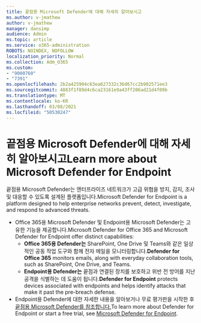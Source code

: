 ```yaml
---
title: 끝점용 Microsoft Defender에 대해 자세히 알아보시고
ms.author: v-jmathew
author: v-jmathew
manager: dansimp
audience: Admin
ms.topic: article
ms.service: o365-administration
ROBOTS: NOINDEX, NOFOLLOW
localization_priority: Normal
ms.collection: Adm_O365
ms.custom:
- "9000760"
- "7391"
ms.openlocfilehash: 2b2a425904c63ea627332c36d67cc2b902571ee3
ms.sourcegitcommit: 4883f1f89d4c6ca23161e9a43ff206ad21d4f09b
ms.translationtype: MT
ms.contentlocale: ko-KR
ms.lasthandoff: 03/08/2021
ms.locfileid: "50530247"
---
```

# <a name="learn-more-about-microsoft-defender-for-endpoint"></a><span data-ttu-id="32f5c-102">끝점용 Microsoft Defender에 대해 자세히 알아보시고</span><span class="sxs-lookup"><span data-stu-id="32f5c-102">Learn more about Microsoft Defender for Endpoint</span></span>

<span data-ttu-id="32f5c-103">끝점용 Microsoft Defender는 엔터프라이즈 네트워크가 고급 위협을 방지, 감지, 조사 및 대응할 수 있도록 설계된 플랫폼입니다.</span><span class="sxs-lookup"><span data-stu-id="32f5c-103">Microsoft Defender for Endpoint is a platform designed to help enterprise networks prevent, detect, investigate, and respond to advanced threats.</span></span>

- <span data-ttu-id="32f5c-104">Office 365용 Microsoft Defender 및 Endpoint용 Microsoft Defender는 고유한 기능을 제공합니다.</span><span class="sxs-lookup"><span data-stu-id="32f5c-104">Microsoft Defender for Office 365 and Microsoft Defender for Endpoint offer distinct capabilities:</span></span>
  - <span data-ttu-id="32f5c-105">**Office 365용 Defender는** SharePoint, One Drive 및 Teams와 같은 일상적인 공동 작업 도구와 함께 전자 메일을 모니터링합니다.</span><span class="sxs-lookup"><span data-stu-id="32f5c-105">**Defender for Office 365** monitors emails, along with everyday collaboration tools, such as SharePoint, One Drive, and Teams.</span></span>
  - <span data-ttu-id="32f5c-106">**Endpoint용 Defender는** 끝점과 연결된 장치를 보호하고 위반 전 방어를 지난 공격을 식별하는 데 도움이 됩니다.</span><span class="sxs-lookup"><span data-stu-id="32f5c-106">**Defender for Endpoint** protects devices associated with endpoints and helps identify attacks that make it past the pre-breach defense.</span></span>
- <span data-ttu-id="32f5c-107">Endpoint용 Defender에 대한 자세한 내용을 알아보거나 무료 평가판을 시작한 후 [끝점용 Microsoft Defender를 참조합니다.](https://go.microsoft.com/fwlink/?linkid=2094113)</span><span class="sxs-lookup"><span data-stu-id="32f5c-107">To learn more about Defender for Endpoint or start a free trial, see [Microsoft Defender for Endpoint](https://go.microsoft.com/fwlink/?linkid=2094113).</span></span>

